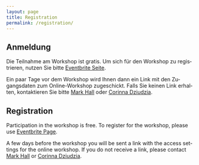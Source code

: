 ```yaml
---
layout: page
title: Registration
permalink: /registration/
---
```


<div class="language-container">
<section lang="de" markdown="1">

# Anmeldung

Die Teilnahme am Workshop ist gratis. Um sich für den Workshop zu registrieren, nutzen Sie bitte [Eventbrite Seite](https://www.eventbrite.co.uk/e/digital-archive-and-canon-tickets-142481763791).

Ein paar Tage vor dem Workshop wird Ihnen dann ein Link mit den Zugangsdaten zum Online-Workshop zugeschickt. Falls Sie keinen Link erhalten, kontaktieren Sie bitte [Mark Hall](mailto://mark.hall@open.ac.uk) oder [Corinna Dziudzia](mailto://corinna.dziudzia@ku.de).

</section>
<section lang="en" markdown="1">

# Registration

Participation in the workshop is free. To register for the workshop, please use [Eventbrite Page](https://www.eventbrite.co.uk/e/digital-archive-and-canon-tickets-142481763791).

A few days before the workshop you will be sent a link with the access settings for the online workshop. If you do not receive a link, please contact [Mark Hall](mailto://mark.hall@open.ac.uk) or [Corinna Dziudzia](mailto://corinna.dziudzia@ku.de).

</section>
</div>
